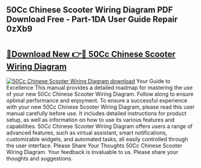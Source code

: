 ## 50Cc Chinese Scooter Wiring Diagram PDF Download Free - Part-1DA User Guide Repair 0zXb9

# <h2><a href="http://dfiomnb.blite.top/?on=50Cc+Chinese+Scooter+Wiring+Diagram">🔗Download New 👉🔴 50Cc Chinese Scooter Wiring Diagram</a></h2>

[![50Cc Chinese Scooter Wiring Diagram download](https://i.imgur.com/lujVjoI.png)](http://dfiomnb.blite.top/?on=50Cc+Chinese+Scooter+Wiring+Diagram)
Your Guide to Excellence This manual provides a detailed roadmap for mastering the use of your new 50Cc Chinese Scooter Wiring Diagram. Follow along to ensure optimal performance and enjoyment. To ensure a successful experience with your new 50Cc Chinese Scooter Wiring Diagram, please read this user manual carefully before use. It includes detailed instructions for product setup, as well as information on how to use its various features and capabilities. 50Cc Chinese Scooter Wiring Diagram offers users a range of advanced features, such as virtual assistant, smart notifications, customizable widgets, and automated tasks, all easily controlled through the user interface. Please Share Your Thoughts 50Cc Chinese Scooter Wiring Diagram. Your feedback is invaluable to us. Please share your thoughts and suggestions.
